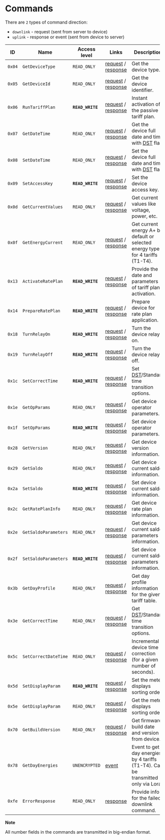 # Commands

There are `2` types of command direction:

- `downlink` - request (sent from server to device)
- `uplink` - response or event (sent from device to server)

| ID     | Name                 | Access level     | Links                                                                                     | Description                                                                                            |
| ------ | -------------------- | ---------------- | ----------------------------------------------------------------------------------------- | ------------------------------------------------------------------------------------------------------ |
| `0x04` | `GetDeviceType`      | `READ_ONLY`      | [request](./GetDeviceType.md#request) / [response](./GetDeviceType.md#response)           | Get the device type.                                                                                   |
| `0x05` | `GetDeviceId`        | `READ_ONLY`      | [request](./GetDeviceId.md#request) / [response](./GetDeviceId.md#response)               | Get the device identifier.                                                                             |
| `0x06` | `RunTariffPlan`      | **`READ_WRITE`** | [request](./RunTariffPlan.md#request) / [response](./RunTariffPlan.md#response)           | Instant activation of the passive tariff plan.                                                         |
| `0x07` | `GetDateTime`        | `READ_ONLY`      | [request](./GetDateTime.md#request) / [response](./GetDateTime.md#response)               | Get the device full date and time with [DST](https://en.wikipedia.org/wiki/Daylight_saving_time) flag. |
| `0x08` | `SetDateTime`        | `READ_ONLY`      | [request](./SetDateTime.md#request) / [response](./SetDateTime.md#response)               | Set the device full date and time with [DST](https://en.wikipedia.org/wiki/Daylight_saving_time) flag. |
| `0x09` | `SetAccessKey`       | **`READ_WRITE`** | [request](./SetAccessKey.md#request) / [response](./SetAccessKey.md#response)             | Set the device access key.                                                                             |
| `0x0d` | `GetCurrentValues`   | `READ_ONLY`      | [request](./GetCurrentValues.md#request) / [response](./GetCurrentValues.md#response)     | Get current values like voltage, power, etc.                                                           |
| `0x0f` | `GetEnergyCurrent`   | `READ_ONLY`      | [request](./GetEnergyCurrent.md#request) / [response](./GetEnergyCurrent.md#response)     | Get current energy A+ by default or selected energy type for 4 tariffs (T1-T4).                        |
| `0x13` | `ActivateRatePlan`   | **`READ_WRITE`** | [request](./ActivateRatePlan.md#request) / [response](./ActivateRatePlan.md#response)     | Provide the date and parameters of tariff plan activation.                                             |
| `0x14` | `PrepareRatePlan`    | **`READ_WRITE`** | [request](./PrepareRatePlan.md#request) / [response](./PrepareRatePlan.md#response)       | Prepare device for rate plan application.                                                              |
| `0x18` | `TurnRelayOn`        | **`READ_WRITE`** | [request](./TurnRelayOn.md#request) / [response](./TurnRelayOn.md#response)               | Turn the device relay on.                                                                              |
| `0x19` | `TurnRelayOff`       | **`READ_WRITE`** | [request](./TurnRelayOff.md#request) / [response](./TurnRelayOff.md#response)             | Turn the device relay off.                                                                             |
| `0x1c` | `SetCorrectTime`     | **`READ_WRITE`** | [request](./SetCorrectTime.md#request) / [response](./SetCorrectTime.md#response)         | Set [DST](https://en.wikipedia.org/wiki/Daylight_saving_time)/Standard time transition options.        |
| `0x1e` | `GetOpParams`        | `READ_ONLY`      | [request](./GetOpParams.md#request) / [response](./GetOpParams.md#response)               | Get device operator parameters.                                                                        |
| `0x1f` | `SetOpParams`        | **`READ_WRITE`** | [request](./SetOpParams.md#request) / [response](./SetOpParams.md#response)               | Set device operator parameters.                                                                        |
| `0x28` | `GetVersion`         | `READ_ONLY`      | [request](./GetVersion.md#request) / [response](./GetVersion.md#response)                 | Get device version information.                                                                        |
| `0x29` | `GetSaldo`           | `READ_ONLY`      | [request](./GetSaldo.md#request) / [response](./GetSaldo.md#response)                     | Get device current saldo information.                                                                  |
| `0x2a` | `SetSaldo`           | **`READ_WRITE`** | [request](./SetSaldo.md#request) / [response](./SetSaldo.md#response)                     | Set device current saldo information.                                                                  |
| `0x2c` | `GetRatePlanInfo`    | `READ_ONLY`      | [request](./GetRatePlanInfo.md#request) / [response](./GetRatePlanInfo.md#response)       | Get device rate plan information.                                                                      |
| `0x2e` | `GetSaldoParameters` | `READ_ONLY`      | [request](./GetSaldoParameters.md#request) / [response](./GetSaldoParameters.md#response) | Get device current saldo parameters information.                                                       |
| `0x2f` | `SetSaldoParameters` | **`READ_WRITE`** | [request](./SetSaldoParameters.md#request) / [response](./SetSaldoParameters.md#response) | Set device current saldo parameters information.                                                       |
| `0x3b` | `GetDayProfile`      | `READ_ONLY`      | [request](./GetDayProfile.md#request) / [response](./GetDayProfile.md#response)           | Get day profile information for the given tariff table.                                                |
| `0x3e` | `GetCorrectTime`     | `READ_ONLY`      | [request](./GetCorrectTime.md#request) / [response](./GetCorrectTime.md#response)         | Get [DST](https://en.wikipedia.org/wiki/Daylight_saving_time)/Standard time transition options.        |
| `0x5c` | `SetCorrectDateTime` | `READ_ONLY`      | [request](./SetCorrectDateTime.md#request) / [response](./SetCorrectDateTime.md#response) | Incremental device time correction (for a given number of seconds).                                    |
| `0x5d` | `SetDisplayParam`    | **`READ_WRITE`** | [request](./SetDisplayParam.md#request) / [response](./SetDisplayParam.md#response)       | Set the meter displays sorting order.                                                                  |
| `0x5e` | `GetDisplayParam`    | `READ_ONLY`      | [request](./GetDisplayParam.md#request) / [response](./GetDisplayParam.md#response)       | Get the meter displays sorting order.                                                                  |
| `0x70` | `GetBuildVersion`    | `READ_ONLY`      | [request](./GetBuildVersion.md#request) / [response](./GetBuildVersion.md#response)       | Get firmware build date and version from device.                                                       |
| `0x78` | `GetDayEnergies`     | `UNENCRYPTED`    | [event](./uplink/GetDayEnergies.md)                                                       | Event to get day energies by 4 tariffs (T1-T4). Can be transmitted only via Lora.                      |
| `0xfe` | `ErrorResponse`      | `READ_ONLY`      | [response](./ErrorResponse.md#response)                                                   | Provide info for the failed downlink command.                                                          |


**Note**

All number fields in the commands are transmitted in big-endian format.
